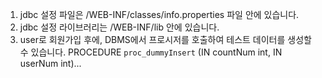 1. jdbc 설정 파일은 /WEB-INF/classes/info.properties 파일 안에 있습니다.
2. jdbc 설정 라이브러리는 /WEB-INF/lib 안에 있습니다.
3. user로 회원가입 후에, DBMS에서 프로시저를 호출하여 테스트 데이터를 생성할 수 있습니다.
	PROCEDURE `proc_dummyInsert` (IN countNum int, IN userNum int)...
